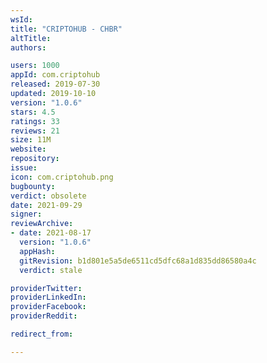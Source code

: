 ```yaml
---
wsId: 
title: "CRIPTOHUB - CHBR"
altTitle: 
authors:

users: 1000
appId: com.criptohub
released: 2019-07-30
updated: 2019-10-10
version: "1.0.6"
stars: 4.5
ratings: 33
reviews: 21
size: 11M
website: 
repository: 
issue: 
icon: com.criptohub.png
bugbounty: 
verdict: obsolete
date: 2021-09-29
signer: 
reviewArchive:
- date: 2021-08-17
  version: "1.0.6"
  appHash: 
  gitRevision: b1d801e5a5de6511cd5dfc68a1d835dd86580a4c
  verdict: stale

providerTwitter: 
providerLinkedIn: 
providerFacebook: 
providerReddit: 

redirect_from:

---
```



